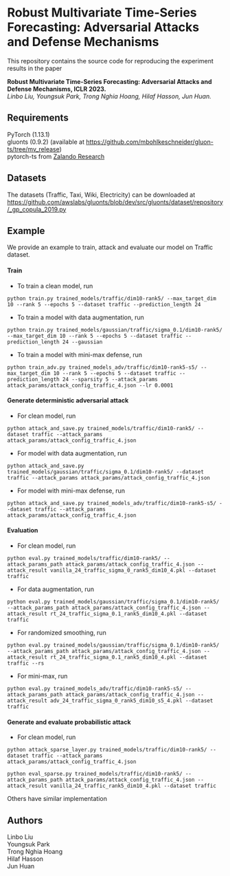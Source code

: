 # Robust Multivariate Time-Series Forecasting: Adversarial Attacks and Defense Mechanisms

This repository contains the source code for reproducing the experiment results in the paper 

**Robust Multivariate Time-Series Forecasting: Adversarial Attacks and Defense Mechanisms, ICLR 2023.**<br>
*Linbo Liu, Youngsuk Park, Trong Nghia Hoang, Hilaf Hasson, Jun Huan.*

## Requirements
PyTorch (1.13.1)<br>
gluonts (0.9.2) (available at https://github.com/mbohlkeschneider/gluon-ts/tree/mv_release)<br>
pytorch-ts from [Zalando Research](https://github.com/zalandoresearch/pytorch-ts)

## Datasets
The datasets (Traffic, Taxi, Wiki, Electricity) can be downloaded at https://github.com/awslabs/gluonts/blob/dev/src/gluonts/dataset/repository/_gp_copula_2019.py

## Example
We provide an example to train, attack and evaluate our model on Traffic dataset.

#### Train
* To train a clean model, run
```
python train.py trained_models/traffic/dim10-rank5/ --max_target_dim 10 --rank 5 --epochs 5 --dataset traffic --prediction_length 24
```
* To train a model with data augmentation, run
```
python train.py trained_models/gaussian/traffic/sigma_0.1/dim10-rank5/ --max_target_dim 10 --rank 5 --epochs 5 --dataset traffic --prediction_length 24 --gaussian
```
* To train a model with mini-max defense, run
```
python train_adv.py trained_models_adv/traffic/dim10-rank5-s5/ --max_target_dim 10 --rank 5 --epochs 5 --dataset traffic --prediction_length 24 --sparsity 5 --attack_params attack_params/attack_config_traffic_4.json --lr 0.0001
```

#### Generate deterministic adversarial attack
* For clean model, run
```
python attack_and_save.py trained_models/traffic/dim10-rank5/ --dataset traffic --attack_params attack_params/attack_config_traffic_4.json
```
* For model with data augmentation, run
```
python attack_and_save.py trained_models/gaussian/traffic/sigma_0.1/dim10-rank5/ --dataset traffic --attack_params attack_params/attack_config_traffic_4.json
```
* For model with mini-max defense, run
```
python attack_and_save.py trained_models_adv/traffic/dim10-rank5-s5/ --dataset traffic --attack_params attack_params/attack_config_traffic_4.json
```
#### Evaluation
* For clean model, run
```
python eval.py trained_models/traffic/dim10-rank5/ --attack_params_path attack_params/attack_config_traffic_4.json --attack_result vanilla_24_traffic_sigma_0_rank5_dim10_4.pkl --dataset traffic
```
* For data augmentation, run
```
python eval.py trained_models/gaussian/traffic/sigma_0.1/dim10-rank5/ --attack_params_path attack_params/attack_config_traffic_4.json --attack_result rt_24_traffic_sigma_0.1_rank5_dim10_4.pkl --dataset traffic
```
* For randomized smoothing, run
```
python eval.py trained_models/gaussian/traffic/sigma_0.1/dim10-rank5/ --attack_params_path attack_params/attack_config_traffic_4.json --attack_result rt_24_traffic_sigma_0.1_rank5_dim10_4.pkl --dataset traffic --rs
```
* For mini-max, run
```
python eval.py trained_models_adv/traffic/dim10-rank5-s5/ --attack_params_path attack_params/attack_config_traffic_4.json --attack_result adv_24_traffic_sigma_0_rank5_dim10_s5_4.pkl --dataset traffic
```
#### Generate and evaluate probabilistic attack
* For clean model, run
```
python attack_sparse_layer.py trained_models/traffic/dim10-rank5/ --dataset traffic --attack_params attack_params/attack_config_traffic_4.json

python eval_sparse.py trained_models/traffic/dim10-rank5/ --attack_params_path attack_params/attack_config_traffic_4.json --attack_result vanilla_24_traffic_rank5_dim10_4.pkl --dataset traffic
```
Others have similar implementation

## Authors

Linbo Liu<br>
Youngsuk Park<br>
Trong Nghia Hoang<br>
Hilaf Hasson<br>
Jun Huan<br>




